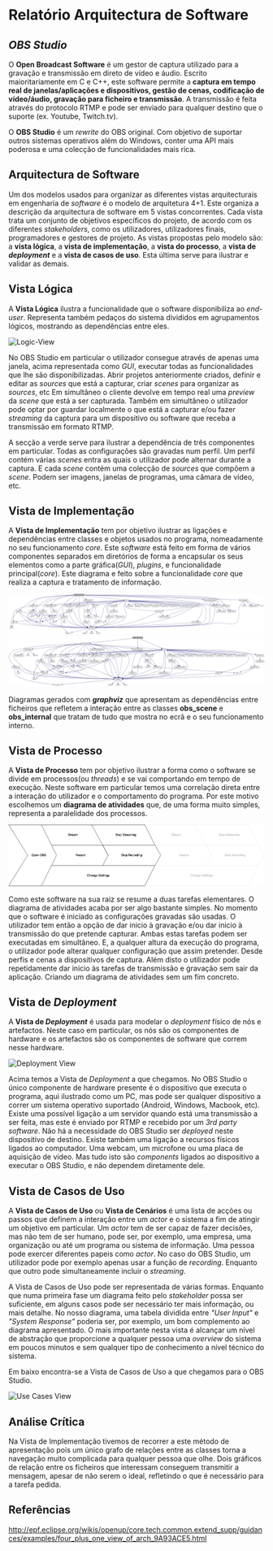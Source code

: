 # Relatório Arquitectura de Software

## *OBS Studio*

O **Open Broadcast Software** é um gestor de captura utilizado para a gravação e transmissão em direto de vídeo e áudio. Escrito maioritariamente em C e C++, este software permite a **captura em tempo real de janelas/aplicações e dispositivos, gestão de cenas, codificação de vídeo/áudio, gravação para ficheiro e transmissão**. A transmissão é feita através do protocolo RTMP e pode ser enviado para qualquer destino que o suporte (ex. Youtube, Twitch.tv).

O **OBS Studio** é um *rewrite* do OBS original. Com objetivo de suportar outros sistemas operativos além do Windows, conter uma API mais poderosa e uma colecção de funcionalidades mais rica.

## Arquitectura de Software

Um dos modelos usados para organizar as diferentes vistas arquitecturais em engenharia de *software* é o modelo de arquitetura 4+1. Este organiza a descrição da arquitectura de software em 5 vistas concorrentes. Cada vista trata um conjunto de objetivos específicos do projeto, de acordo com os diferentes *stakeholders*, como os utilizadores, utilizadores finais, programadores e gestores de projeto.
As vistas propostas pelo modelo são: a **vista lógica**, a **vista de implementação**, a **vista do processo**, a **vista de** **_deployment_** e a **vista de casos de uso**. Esta última serve para ilustrar e validar as demais.

## Vista Lógica 

A **Vista Lógica** ilustra a funcionalidade que o software disponibiliza ao *end-user*. Representa também pedaços do sistema divididos em agrupamentos lógicos, mostrando as dependências entre eles.

![Logic-View](https://github.com/JoseReisinho/obs-studio/blob/master/ArchSW-docs/Images/LogView%20(3).png)

No OBS Studio em particular o utilizador consegue através de apenas uma janela, acima representada como *GUI*, executar todas as funcionalidades que lhe são disponibilizadas. Abrir projetos anteriormente criados, definir e editar as *sources* que está a capturar, criar *scenes* para organizar as *sources*, etc
Em simultâneo o cliente devolve em tempo real uma *preview* da *scene* que está a ser capturada.
Também em simultâneo o utilizador pode optar por guardar localmente o que está a capturar e/ou fazer *streaming* da captura para um dispositivo ou software que receba a transmissão em formato RTMP.

A secção a verde serve para ilustrar a dependência de três componentes em particular. Todas as configurações são gravadas num perfil. Um perfil contém várias *scenes* entra as quais o utilizador pode alternar durante a captura. E cada *scene* contém uma colecção de *sources* que compôem a *scene*. Podem ser imagens, janelas de programas, uma câmara de vídeo, etc.

## Vista de Implementação

A **Vista de Implementação** tem por objetivo ilustrar as ligações e dependências entre classes e objetos usados no programa, nomeadamente no seu funcionamento *core*.
Este *software* está feito em forma de vários componentes separados em diretórios de forma a encapsular os seus elementos como a parte gráfica(*GUI*), *plugins*, e funcionalidade principal(*core*). Este diagrama e feito sobre a funcionalidade *core* que realiza a captura e tratamento de informação.

![Implementation-View](https://github.com/JoseReisinho/obs-studio/blob/master/ArchSW-docs/Images/ImpView1.png)
![Implementation-View](https://github.com/JoseReisinho/obs-studio/blob/master/ArchSW-docs/Images/ImpView2.png)

Diagramas gerados com **_graphviz_** que apresentam as dependências entre ficheiros que refletem a interação entre as classes **obs_scene** e **obs_internal** que tratam de tudo que mostra no ecrã e o seu funcionamento interno.

## Vista de Processo

A **Vista de Processo** tem por objetivo ilustrar a forma como o software se divide em processos(ou *threads*) e se vai comportando em tempo de execução. Neste software em particular temos uma correlação direta entre a interação do utilizador e o comportamento do programa. Por este motivo escolhemos um **diagrama de atividades** que, de uma forma muito simples, representa a paralelidade dos processos.

![Process-View](https://github.com/JoseReisinho/obs-studio/blob/master/ArchSW-docs/Images/Process%20View.png)

Como este software na sua raiz se resume a duas tarefas elementares. O diagrama de atividades acaba por ser algo bastante simples.
No momento que o software é iniciado as configurações gravadas são usadas. O utilizador tem então a opção de dar inicio à gravação e/ou dar inicio à transmissão do que pretende capturar. Ambas estas tarefas podem ser executadas em simultâneo.
E, a qualquer altura da execução do programa, o utilizador pode alterar qualquer configuração que assim pretender. Desde perfis e cenas a dispositivos de captura.
Além disto o utilizador pode repetidamente dar inicio às tarefas de transmissão e gravação sem sair da aplicação. Criando um diagrama de atividades sem um fim concreto.

## Vista de *Deployment*

A **Vista de _Deployment_** é usada para modelar o *deployment* físico de nós e artefactos.
Neste caso em particular, os nós são os componentes de hardware e os artefactos são os componentes de software que correm nesse hardware.

![Deployment View](https://github.com/JoseReisinho/obs-studio/blob/master/ArchSW-docs/Images/Deployment%20View.png)

Acima temos a Vista de *Deployment* a que chegamos. No OBS Studio o único componente de hardware presente é o dispositivo que executa o programa, aqui ilustrado como um PC, mas pode ser qualquer dispositivo a correr um sistema operativo suportado (Android, Windows, Macbook, etc).
Existe uma possível ligação a um servidor quando está uma transmissão a ser feita, mas este é enviado por RTMP e recebido por um *3rd party software*. Não há a necessidade do OBS Studio ser *deployed* neste dispositivo de destino.
Existe também uma ligação a recursos físicos ligados ao computador. Uma webcam, um microfone ou uma placa de aquisição de vídeo. Mas tudo isto são *components* ligados ao dispositivo a executar o OBS Studio, e não dependem diretamente dele.

## Vista de Casos de Uso

A **Vista de Casos de Uso** ou **Vista de Cenários** é uma lista de acções ou passos que definem a interação entre um *actor* e o sistema a fim de atingir um objetivo em particular.
Um *actor* tem de ser capaz de fazer decisões, mas não tem de ser humano, pode ser, por exemplo, uma empresa, uma organização ou até um programa ou sistema de informação.
Uma pessoa pode exercer diferentes papeis como *actor*. No caso do OBS Studio, um utilizador pode por exemplo apenas usar a função de *recording*. Enquanto que outro pode simultaneamente incluir o *streaming*.

A Vista de Casos de Uso pode ser representada de várias formas. Enquanto que numa primeira fase um diagrama feito pelo *stakeholder* possa ser suficiente, em alguns casos pode ser necessário ter mais informação, ou mais detalhe. No nosso diagrama, uma tabela dividida entre *"User Input"* e *"System Response"* poderia ser, por exemplo, um bom complemento ao diagrama apresentado.
O mais importante nesta vista é alcançar um nível de abstração que proporcione a qualquer pessoa uma *overview* do sistema em poucos minutos e sem qualquer tipo de conhecimento a nível técnico do sistema.

Em baixo encontra-se a Vista de Casos de Uso a que chegamos para o OBS Studio.

![Use Cases View](https://github.com/JoseReisinho/obs-studio/blob/master/ArchSW-docs/Images/Use%20Cases.png)

## Análise Crítica

Na Vista de Implementação tivemos de recorrer a este método de apresentação pois um único grafo de relações entre as classes torna a navegação muito complicada para qualquer pessoa que olhe. Dois gráficos de relação entre os ficheiros que interessam conseguem transmitir a mensagem, apesar de não serem o ideal, refletindo o que é necessário para a tarefa pedida.

## Referências
http://epf.eclipse.org/wikis/openup/core.tech.common.extend_supp/guidances/examples/four_plus_one_view_of_arch_9A93ACE5.html


